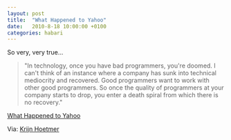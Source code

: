 ```yaml
---
layout: post
title:  "What Happened to Yahoo"
date:   2010-8-18 10:00:00 +0100
categories: habari
---
```

<p>So very, very true...</p>
<blockquote><p>"In technology, once you have bad programmers, you're doomed. I can't think of an instance where a company has sunk into technical mediocrity and recovered. Good programmers want to work with other good programmers. So once the quality of programmers at your company starts to drop, you enter a death spiral from which there is no recovery."</p></blockquote>
<p><a href="http://www.paulgraham.com/yahoo.html">What Happened to Yahoo</a></p><p>Via: <a href="http://twitter.com/krijnhoetmer">Krijn Hoetmer</a></p>